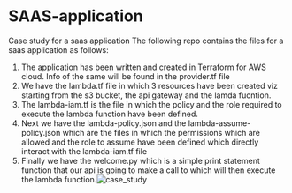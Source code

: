 # SAAS-application
Case study for a saas application
The following repo contains the files for a saas application as follows:
1. The application has been written and created in Terraform for AWS cloud.
   Info of the same will be found in the provider.tf file
2. We have the lambda.tf file in which 3 resources have been created 
   viz starting from the s3 bucket, the api gateway and the lamda fucntion.
3. The lambda-iam.tf is the file in which the policy and the role required to execute the lambda function have been defined.
4. Next we have the lambda-policy.json and the lambda-assume-policy.json which are the files in which the permissions which are allowed and the role to assume have been defined which directly interact with the lambda-iam.tf file
5. Finally we have the welcome.py which is a simple print statement function that our api is going to make a call to which will then execute the lambda function.![case_study](https://user-images.githubusercontent.com/77860339/129880213-f8c0a1ce-0afd-4f60-8280-c6196492b00d.png)

